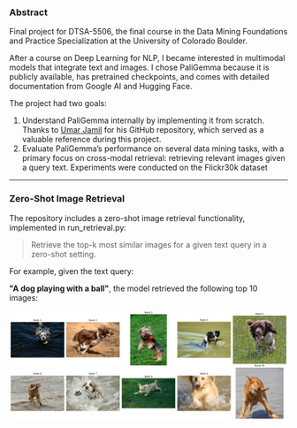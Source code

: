 ### Abstract

Final project for DTSA-5506, the final course in the Data Mining Foundations and Practice Specialization at the University of Colorado Boulder.

After a course on Deep Learning for NLP, I became interested in multimodal models that integrate text and images. I chose PaliGemma because it is publicly available, has pretrained checkpoints, and comes with detailed documentation from Google AI and Hugging Face.

The project had two goals:
1. Understand PaliGemma internally by implementing it from scratch. Thanks to [Umar Jamil](https://github.com/hkproj/pytorch-paligemma) for his GitHub repository, which served as a valuable reference during this project.
2. Evaluate PaliGemma’s performance on several data mining tasks, with a primary focus on cross-modal retrieval: retrieving relevant images given a query text. Experiments were conducted on the Flickr30k dataset

---

### Zero-Shot Image Retrieval

The repository includes a zero-shot image retrieval functionality, implemented in run_retrieval.py:

> Retrieve the top-k most similar images for a given text query in a zero-shot setting.

For example, given the text query:

**"A dog playing with a ball"**, the model retrieved the following top 10 images:

![Top 10 retrieved images](assets/retrieved_top10.png)
